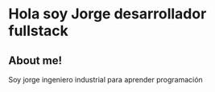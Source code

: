 # Hola soy Jorge desarrollador fullstack

## About me! 

Soy jorge ingeniero industrial para aprender programación